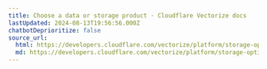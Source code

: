 ```yaml
---
title: Choose a data or storage product · Cloudflare Vectorize docs
lastUpdated: 2024-08-13T19:56:56.000Z
chatbotDeprioritize: false
source_url:
  html: https://developers.cloudflare.com/vectorize/platform/storage-options/
  md: https://developers.cloudflare.com/vectorize/platform/storage-options/index.md
---
```


